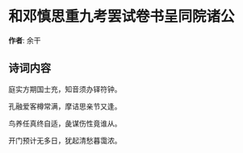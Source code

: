 # 和邓慎思重九考罢试卷书呈同院诸公

**作者**: 余干

## 诗词内容

庭实方期国士充，知音须办铎符钟。

孔融爱客樽常满，摩诘思亲节又逢。

鸟养任真终自适，彘谋伤性竟谁从。

开门预计无多日，犹起清愁暮霭浓。

